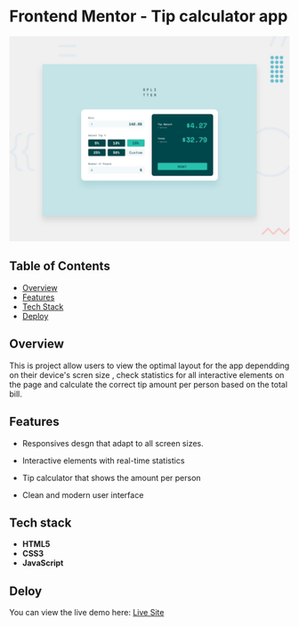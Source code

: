 # Frontend Mentor - Tip calculator app

![Design preview for the Tip calculator app coding challenge](./preview.jpg)

## Table of Contents

- [Overview](#overview)
- [Features](#features)
- [Tech Stack](#tech-stack)
- [Deploy](#deploy)

## Overview

This is project allow users to view the optimal layout for the app dependding on their device's scren size , check statistics for all interactive elements on the page and calculate the correct tip amount per person based on the total bill.

## Features

- Responsives desgn that adapt to all screen
  sizes.

- Interactive elements with real-time statistics

- Tip calculator that shows the amount per person
- Clean and modern user interface

## Tech stack

- **HTML5**
- **CSS3**
- **JavaScript**

## Deloy

You can view the live demo here: [Live Site](https://tip-calculato.netlify.app/)
